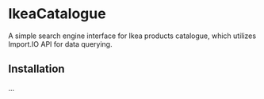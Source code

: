 # IkeaCatalogue #

A simple search engine interface for Ikea products catalogue, which utilizes Import.IO API for data querying.

## Installation ##

...
